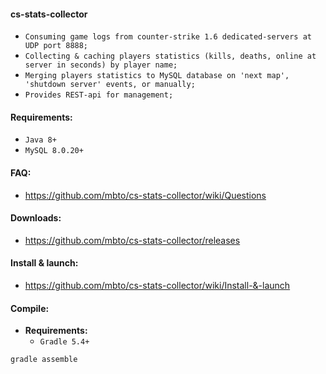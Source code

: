 #### **cs-stats-collector**
* `Consuming game logs from counter-strike 1.6 dedicated-servers at UDP port 8888;`
* `Collecting & caching players statistics (kills, deaths, online at server in seconds) by player name;`
* `Merging players statistics to MySQL database on 'next map', 'shutdown server' events, or manually;`
* `Provides REST-api for management;`

#### **Requirements:**
* `Java 8+`
* `MySQL 8.0.20+`

#### **FAQ:**
* https://github.com/mbto/cs-stats-collector/wiki/Questions

#### **Downloads:**
* https://github.com/mbto/cs-stats-collector/releases

#### **Install & launch:**
* https://github.com/mbto/cs-stats-collector/wiki/Install-&-launch

#### **Compile:**
* **Requirements:**
    * `Gradle 5.4+`
```
gradle assemble
```
